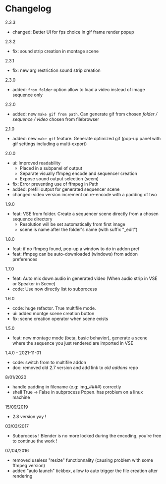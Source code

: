 # Changelog

2.3.3

- changed: Better UI for fps choice in gif frame render popup

2.3.2

- fix: sound strip creation in montage scene

2.3.1

- fix: new arg restriction sound strip creation

2.3.0

- added: `from folder` option allow to load a video instead of image sequence only

2.2.0

- added: new `make gif from path`. Can generate gif from chosen _folder / sequence / video_ chosen from filebrowser

2.1.0

- added: new `make gif` feature. Generate optimized gif (pop-up panel with gif settings including a multi-export)

2.0.0

- ui: Improved readability
  - Placed in a subpanel of output
  - Separate visually ffmpeg encode and sequencer creation
  - Expose sound output selection (seem)
- fix: Error preventing use of ffmpeg in Path
- added: prefill output for generated sequencer scene
- changed: video version increment on re-encode with a padding of two

1.9.0

- feat: VSE from folder. Create a sequencer scene directly from a chosen sequence directory
  - Resolution will be set automatically from first image
  - scene is name after the folder's name (with suffix "_edit")

1.8.0

- feat: if no ffmpeg found, pop-up a window to do in addon pref
- feat: ffmpeg can be auto-downloaded (windows) from addon preferences

1.7.0

- feat: Auto mix down audio in generated video (When audio strip in VSE or Speaker in Scene)
- code: Use now directly list to subprocess

1.6.0

- code: huge refactor. True multifile mode.
- ui: added montge scene creation button
- fix: scene creation operator when scene exists

1.5.0

- feat: new montage mode (beta, basic behavior), generate a scene where the sequence you just rendered are imported in VSE

1.4.0 - 2021-11-01

- code: switch from to multifile addon
- doc: removed old 2.7 version and add link to _old addons_ repo

8/01/2020

- handle padding in filename (e.g: img_####) correctly
- shell True -> False in subprocess Popen. has problem on a linux machine

15/09/2019

- 2.8 version yay !

03/03/2017

- Subprocess !  Blender is no more locked during the encoding, you're free to continue the work !

07/04/2016

- removed useless "resize" functionnality (causing problem with some ffmpeg version)
- added "auto launch" tickbox, allow to auto trigger the file creation after rendering